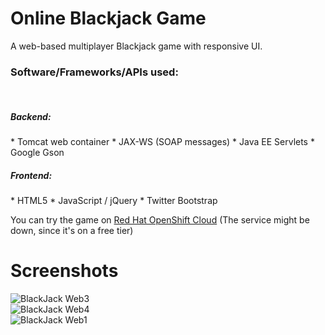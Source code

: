 Online Blackjack Game
===============

A web-based multiplayer Blackjack game with responsive UI.

<h3>Software/Frameworks/APIs used:</h3>
<br>

<h5>Backend:</h5>
* Tomcat web container
* JAX-WS (SOAP messages)
* Java EE Servlets
* Google Gson

<h5>Frontend:</h5>
* HTML5 
* JavaScript / jQuery
* Twitter Bootstrap


You can try the game on [Red Hat OpenShift Cloud](http://tomcat-nirzarko.rhcloud.com/api/ "Blackjack Web App")
(The service might be down, since it's on a free tier)


Screenshots
==========

![BlackJack Web3](http://i.imgur.com/nDNiHd9.png)
<br>
![BlackJack Web4](http://i.imgur.com/9golRdP.png)
<br>
![BlackJack Web1](http://i.imgur.com/zUBeyBB.png)

